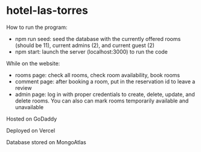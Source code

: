 # hotel-las-torres

How to run the program:
- npm run seed: seed the database with the currently offered rooms (should be 11), current admins (2), and current guest (2)
- npm start: launch the server (localhost:3000) to run the code 

While on the website:
- rooms page: check all rooms, check room availability, book rooms
- comment page: after booking a room, put in the reservation id to leave a review
- admin page: log in with proper credentials to create, delete, update, and delete rooms. You can also can mark rooms temporarily available and unavailable

Hosted on GoDaddy

Deployed on Vercel

Database stored on MongoAtlas



